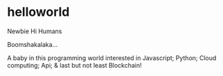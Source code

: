 # helloworld
Newbie 
Hi Humans

Boomshakalaka...

A baby in this programming world interested in Javascript; Python; Cloud computing; Api; & last but not least Blockchain!
